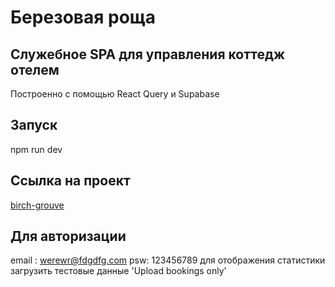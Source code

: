 # Березовая роща

## Служебное SPA для управления коттедж отелем

Построенно с помощью React Query и Supabase

## Запуск
npm run dev

## Ссылка на проект 
[birch-grouve](https://tiny-centaur-065859.netlify.app/)

## Для авторизации 

email : werewr@fdgdfg.com
psw: 123456789
для отображения статистики загрузить тестовые данные 'Upload bookings only'
